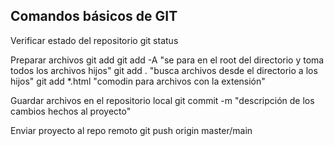 ## Comandos básicos de GIT

Verificar estado del repositorio
    git status


Preparar archivos
    git add <file>
    git add -A "se para en el root del directorio y toma todos los archivos hijos"
    git add . "busca archivos desde el directorio a los hijos"
    git add *.html "comodin para archivos con la extensión"


Guardar archivos en el repositorio local
    git commit -m "descripción de los cambios hechos al proyecto"


Enviar proyecto al repo remoto
    git push origin master/main